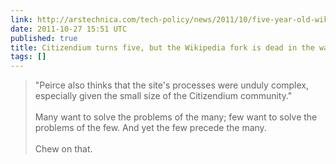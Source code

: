 ```yaml
---
link: http://arstechnica.com/tech-policy/news/2011/10/five-year-old-wikipedia-fork-is-dead-in-the-water.ars
date: 2011-10-27 15:51 UTC
published: true
title: Citizendium turns five, but the Wikipedia fork is dead in the water
tags: []
---
```


> "Peirce also thinks that the site's processes were unduly complex, especially given the small size of the Citizendium community."<br><br>Many want to solve the problems of the many; few want to solve the problems of the few. And yet the few precede the many.<br><br>Chew on that.
